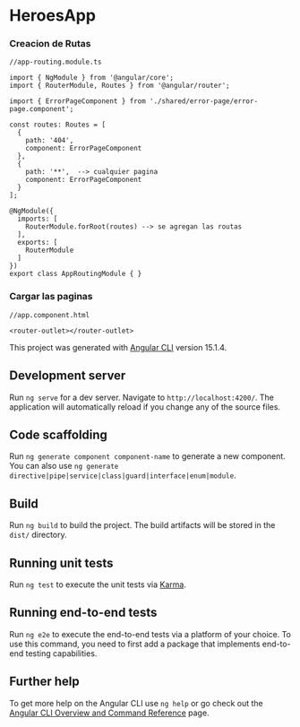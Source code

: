 # HeroesApp

### Creacion de Rutas

```
//app-routing.module.ts

import { NgModule } from '@angular/core';
import { RouterModule, Routes } from '@angular/router';

import { ErrorPageComponent } from './shared/error-page/error-page.component';

const routes: Routes = [
  {
    path: '404',
    component: ErrorPageComponent
  },
  {
    path: '**',  --> cualquier pagina
    component: ErrorPageComponent
  }
];

@NgModule({
  imports: [
    RouterModule.forRoot(routes) --> se agregan las routas
  ],
  exports: [
    RouterModule
  ]
})
export class AppRoutingModule { }
```

### Cargar las paginas

```
//app.component.html

<router-outlet></router-outlet>

```

This project was generated with [Angular CLI](https://github.com/angular/angular-cli) version 15.1.4.

## Development server

Run `ng serve` for a dev server. Navigate to `http://localhost:4200/`. The application will automatically reload if you change any of the source files.

## Code scaffolding

Run `ng generate component component-name` to generate a new component. You can also use `ng generate directive|pipe|service|class|guard|interface|enum|module`.

## Build

Run `ng build` to build the project. The build artifacts will be stored in the `dist/` directory.

## Running unit tests

Run `ng test` to execute the unit tests via [Karma](https://karma-runner.github.io).

## Running end-to-end tests

Run `ng e2e` to execute the end-to-end tests via a platform of your choice. To use this command, you need to first add a package that implements end-to-end testing capabilities.

## Further help

To get more help on the Angular CLI use `ng help` or go check out the [Angular CLI Overview and Command Reference](https://angular.io/cli) page.
